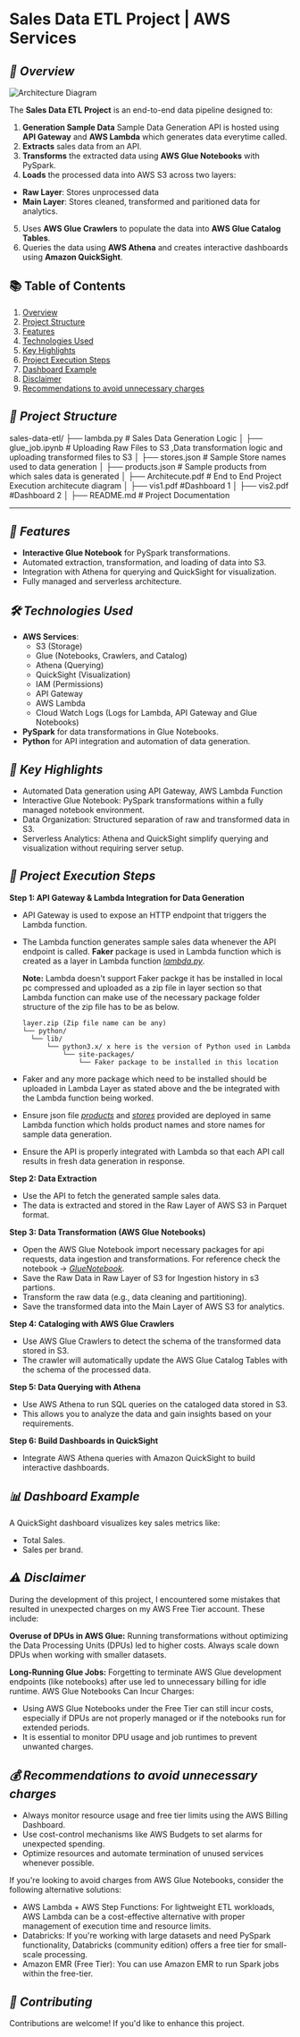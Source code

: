 # Sales Data ETL Project | AWS Services

## _📄 Overview_

![Architecture Diagram](Architecture.png)

The **Sales Data ETL Project** is an end-to-end data pipeline designed to:

1. **Generation Sample Data** Sample Data Generation API is hosted using **API Gateway** and **AWS Lambda** which generates data everytime called.
2. **Extracts** sales data from an API.
3. **Transforms** the extracted data using **AWS Glue Notebooks** with PySpark.
4. **Loads** the processed data into AWS S3 across two layers:

- **Raw Layer**: Stores unprocessed data
- **Main Layer**: Stores cleaned, transformed and paritioned data for analytics.

5. Uses **AWS Glue Crawlers** to populate the data into **AWS Glue Catalog Tables**.
6. Queries the data using **AWS Athena** and creates interactive dashboards using **Amazon QuickSight**.

## 📚 Table of Contents

1. [Overview](#📄-overview)
2. [Project Structure](#📁-project-structure)
3. [Features](#🚀-features)
4. [Technologies Used](#🛠️-technologies-used)
5. [Key Highlights](#🌟-key-highlights)
6. [Project Execution Steps](#📜-project-execution-steps)
7. [Dashboard Example](#📊-dashboard-example)
8. [Disclaimer](#⚠️-disclaimer)
9. [Recommendations to avoid unnecessary charges](#💰-recommendations-to-avoid-unnecessary-charges)

## _📁 Project Structure_

sales-data-etl/ ├── lambda.py # Sales Data Generation Logic │ ├── glue_job.ipynb # Uploading Raw Files to S3 ,Data transformation logic and uploading transformed files to S3 │ ├── stores.json # Sample Store names used to data generation │ ├── products.json # Sample products from which sales data is generated │ ├── Architecute.pdf # End to End Project Execution architecute diagram │ ├── vis1.pdf #Dashboard 1 │ ├── vis2.pdf #Dashboard 2 │ ├── README.md # Project Documentation

---

## _🚀 Features_

- **Interactive Glue Notebook** for PySpark transformations.
- Automated extraction, transformation, and loading of data into S3.
- Integration with Athena for querying and QuickSight for visualization.
- Fully managed and serverless architecture.

## _🛠️ Technologies Used_

- **AWS Services**:
  - S3 (Storage)
  - Glue (Notebooks, Crawlers, and Catalog)
  - Athena (Querying)
  - QuickSight (Visualization)
  - IAM (Permissions)
  - API Gateway
  - AWS Lambda
  - Cloud Watch Logs (Logs for Lambda, API Gateway and Glue Notebooks)
- **PySpark** for data transformations in Glue Notebooks.
- **Python** for API integration and automation of data generation.

## _🌟 Key Highlights_

- Automated Data generation using API Gateway, AWS Lambda Function
- Interactive Glue Notebook: PySpark transformations within a fully managed notebook environment.
- Data Organization: Structured separation of raw and transformed data in S3.
- Serverless Analytics: Athena and QuickSight simplify querying and visualization without requiring server setup.

## _📜 Project Execution Steps_

**Step 1: API Gateway & Lambda Integration for Data Generation**

- API Gateway is used to expose an HTTP endpoint that triggers the Lambda function.
- The Lambda function generates sample sales data whenever the API endpoint is called. **Faker** package is used in Lambda function which is created as a layer in Lambda function _[lambda.py](https://github.com/DeviRevanth/Sales-Data-ETL-Project/blob/main/lambda.py)_.

  **Note:** Lambda doesn't support Faker packge it has be installed in local pc compressed and uploaded as a zip file in layer section so that Lambda function can make use of the necessary package folder structure of the zip file has to be as below.

      layer.zip (Zip file name can be any)
      └── python/
      	└── lib/
      		└── python3.x/ x here is the version of Python used in Lambda
      			└── site-packages/
      				└── Faker package to be installed in this location

- Faker and any more package which need to be installed should be uploaded in Lambda Layer as stated above and the be integrated with the Lambda function being worked.
- Ensure json file _[products](https://github.com/DeviRevanth/Sales-Data-ETL-Project/blob/main/products.json)_ and _[stores](https://github.com/DeviRevanth/Sales-Data-ETL-Project/blob/main/stores.json)_ provided are deployed in same Lambda function which holds product names and store names for sample data generation.
- Ensure the API is properly integrated with Lambda so that each API call results in fresh data generation in response.

**Step 2: Data Extraction**

- Use the API to fetch the generated sample sales data.
- The data is extracted and stored in the Raw Layer of AWS S3 in Parquet format.

**Step 3: Data Transformation (AWS Glue Notebooks)**

- Open the AWS Glue Notebook import necessary packages for api requests, data ingestion and transformations. For reference check the notebook -> _[GlueNotebook](https://github.com/DeviRevanth/Sales-Data-ETL-Project/blob/main/glue_job.ipynb)_.
- Save the Raw Data in Raw Layer of S3 for Ingestion history in s3 partions.
- Transform the raw data (e.g., data cleaning and partitioning).
- Save the transformed data into the Main Layer of AWS S3 for analytics.

**Step 4: Cataloging with AWS Glue Crawlers**

- Use AWS Glue Crawlers to detect the schema of the transformed data stored in S3.
- The crawler will automatically update the AWS Glue Catalog Tables with the schema of the processed data.

**Step 5: Data Querying with Athena**

- Use AWS Athena to run SQL queries on the cataloged data stored in S3.
- This allows you to analyze the data and gain insights based on your requirements.

**Step 6: Build Dashboards in QuickSight**

- Integrate AWS Athena queries with Amazon QuickSight to build interactive dashboards.

## _📊 Dashboard Example_

A QuickSight dashboard visualizes key sales metrics like:

- Total Sales.
- Sales per brand.

## _⚠️ Disclaimer_

During the development of this project, I encountered some mistakes that resulted in unexpected charges on my AWS Free Tier account. These include:

**Overuse of DPUs in AWS Glue:**
Running transformations without optimizing the Data Processing Units (DPUs) led to higher costs. Always scale down DPUs when working with smaller datasets.

**Long-Running Glue Jobs:**
Forgetting to terminate AWS Glue development endpoints (like notebooks) after use led to unnecessary billing for idle runtime.
AWS Glue Notebooks Can Incur Charges:

- Using AWS Glue Notebooks under the Free Tier can still incur costs, especially if DPUs are not properly managed or if the notebooks run for extended periods.
- It is essential to monitor DPU usage and job runtimes to prevent unwanted charges.

## _💰 Recommendations to avoid unnecessary charges_

- Always monitor resource usage and free tier limits using the AWS Billing Dashboard.
- Use cost-control mechanisms like AWS Budgets to set alarms for unexpected spending.
- Optimize resources and automate termination of unused services whenever possible.

If you're looking to avoid charges from AWS Glue Notebooks, consider the following alternative solutions:

- AWS Lambda + AWS Step Functions: For lightweight ETL workloads, AWS Lambda can be a cost-effective alternative with proper management of execution time and resource limits.
- Databricks: If you're working with large datasets and need PySpark functionality, Databricks (community edition) offers a free tier for small-scale processing.
- Amazon EMR (Free Tier): You can use Amazon EMR to run Spark jobs within the free-tier.

## _🤝 Contributing_

Contributions are welcome! If you'd like to enhance this project.
